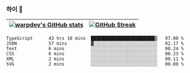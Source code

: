 
### 하이 👋
[![warpdev's GitHub stats](https://github-readme-stats.vercel.app/api?username=warpdev&show_icons=true&theme=vue-dark)](#) |[![GitHub Streak](https://github-readme-streak-stats.herokuapp.com/?user=warpdev&theme=dark)](#)
--- | --- |
<!--START_SECTION:waka-->

```text
TypeScript      43 hrs 10 mins  ████████████████████████▒   97.00 %
JSON            57 mins         ▓░░░░░░░░░░░░░░░░░░░░░░░░   02.17 %
Text            6 mins          ░░░░░░░░░░░░░░░░░░░░░░░░░   00.24 %
CSS             6 mins          ░░░░░░░░░░░░░░░░░░░░░░░░░   00.23 %
XML             2 mins          ░░░░░░░░░░░░░░░░░░░░░░░░░   00.11 %
SVG             2 mins          ░░░░░░░░░░░░░░░░░░░░░░░░░   00.08 %
```

<!--END_SECTION:waka-->

<!--
**warpdev/warpdev** is a ✨ _special_ ✨ repository because its `README.md` (this file) appears on your GitHub profile.

Here are some ideas to get you started:

- 🔭 I’m currently working on ...
- 🌱 I’m currently learning ...
- 👯 I’m looking to collaborate on ...
- 🤔 I’m looking for help with ...
- 💬 Ask me about ...
- 📫 How to reach me: ...
- 😄 Pronouns: ...
- ⚡ Fun fact: ...
-->
